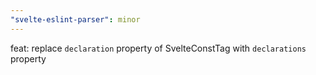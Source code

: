 ```yaml
---
"svelte-eslint-parser": minor
---
```


feat: replace `declaration` property of SvelteConstTag with `declarations` property
